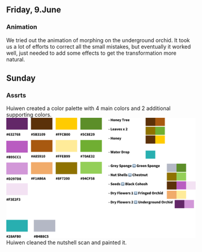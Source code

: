 ## Friday, 9.June
### Animation
We tried out the animation of morphing on the underground orchid. It took us a lot of efforts to correct all the small mistakes, but eventually it worked well, just needed to add some effects to get the transformation more natural.

## Sunday
### Assrts
Huiwen created a color palette with 4 main colors and 2 additional supporting colors.
![CO](images/color1.png)
Huiwen cleaned the nutshell scan and painted it.

